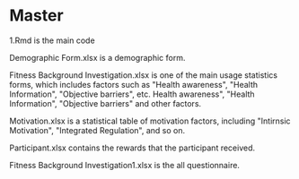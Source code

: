 # Master
1.Rmd is the main code

Demographic Form.xlsx is a demographic form.

Fitness Background Investigation.xlsx is one of the main usage statistics forms, which includes factors such as "Health awareness", "Health Information", "Objective barriers", etc. Health awareness", "Health Information", "Objective barriers" and other factors.

Motivation.xlsx is a statistical table of motivation factors, including "Intirnsic Motivation", "Integrated Regulation", and so on. 

Participant.xlsx contains the rewards that the participant received.

Fitness Background Investigation1.xlsx is the all questionnaire.
